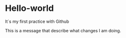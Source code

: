 # Hello-world
It´s my first practice with Github

This is a message that describe what changes I am doing.

